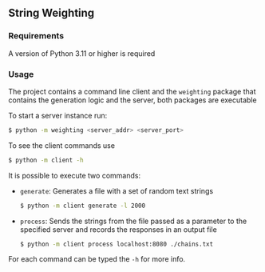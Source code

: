 ## String Weighting

### Requirements

A version of Python 3.11 or higher is required

### Usage

The project contains a command line client and the `weighting` package that contains the generation logic and the server, both packages are executable

To start a server instance run:

```bash
$ python -m weighting <server_addr> <server_port>
```

To see the client commands use

```bash
$ python -m client -h
```

It is possible to execute two commands:

- `generate`: Generates a file with a set of random text strings
  
    ```bash
    $ python -m client generate -l 2000 
    ```

- `process`: Sends the strings from the file passed as a parameter to the specified server and records the responses in an output file

    ```bash
    $ python -m client process localhost:8080 ./chains.txt 
    ```

For each command can be typed the `-h` for more info.